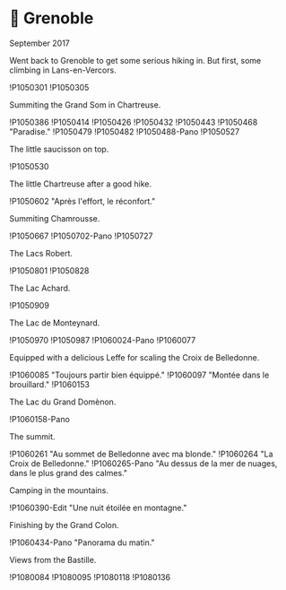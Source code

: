 # 🚠 Grenoble
September 2017

Went back to Grenoble to get some serious hiking in. But first, some
climbing in Lans-en-Vercors.

!P1050301
!P1050305

Summiting the Grand Som in Chartreuse.

!P1050386
!P1050414
!P1050426
!P1050432
!P1050443
!P1050468 "Paradise."
!P1050479
!P1050482
!P1050488-Pano
!P1050527

The little saucisson on top.

!P1050530

The little Chartreuse after a good hike.

!P1050602 "Après l'effort, le réconfort."

Summiting Chamrousse.

!P1050667
!P1050702-Pano
!P1050727

The Lacs Robert.

!P1050801
!P1050828

The Lac Achard.

!P1050909

The Lac de Monteynard.

!P1050970
!P1050987
!P1060024-Pano
!P1060077

Equipped with a delicious Leffe for scaling the Croix de Belledonne.

!P1060085 "Toujours partir bien équippé."
!P1060097 "Montée dans le brouillard."
!P1060153

The Lac du Grand Domènon.

!P1060158-Pano

The summit.

!P1060261 "Au sommet de Belledonne avec ma blonde."
!P1060264 "La Croix de Belledonne."
!P1060265-Pano "Au dessus de la mer de nuages, dans le plus grand des calmes."

Camping in the mountains.

!P1060390-Edit "Une nuit étoilée en montagne."

Finishing by the Grand Colon.

!P1060434-Pano "Panorama du matin."

Views from the Bastille.

!P1080084
!P1080095
!P1080118
!P1080136
